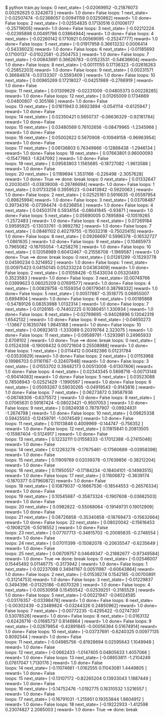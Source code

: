 $ python train.py
loops: 0 next_state= [-0.02069952 -0.21876073  0.00292625  0.3242673 ] reward= 1.0 done= False
loops: 1 next_state= [-0.02507474 -0.02368057  0.00941159  0.03250862] reward= 1.0 done= False
loops: 2 next_state= [-0.02554835  0.17130516  0.01006177 -0.25719005] reward= 1.0 done= False
loops: 3 next_state= [-0.02212224 -0.02395898  0.00491796  0.03864944] reward= 1.0 done= False
loops: 4 next_state= [-0.02260142  0.1710921   0.00569095 -0.25247777] reward= 1.0 done= False
loops: 5 next_state= [-0.01917958  0.36613232  0.0006414  -0.54336023] reward= 1.0 done= False
loops: 6 next_state= [-0.01185693  0.17100137 -0.01022581 -0.2504753 ] reward= 1.0 done= False
loops: 7 next_state= [-0.00843691  0.36626783 -0.01523531 -0.54636604] reward= 1.0 done= False
loops: 8 next_state= [-0.00111155  0.17136323 -0.02616263 -0.25852203] reward= 1.0 done= False
loops: 9 next_state= [ 0.00231571  0.36684874 -0.03133307 -0.5593409 ] reward= 1.0 done= False
loops: 10 next_state= [ 0.00965269  0.17218027 -0.04251989 -0.2766919 ] reward= 1.0 done= False        
loops: 11 next_state= [ 0.01309629 -0.02231009 -0.04805373  0.00228285] reward= 1.0 done= False
loops: 12 next_state= [ 0.01265009  0.1734669  -0.04800807 -0.305166  ] reward= 1.0 done= False        
loops: 13 next_state= [ 0.01611943  0.36923894 -0.0541114  -0.6125947 ] reward= 1.0 done= False        
loops: 14 next_state= [ 0.02350421  0.5650737  -0.06636329 -0.92181784] reward= 1.0 done= False        
loops: 15 next_state= [ 0.03480569  0.76102656 -0.08479965 -1.2345966 ] reward= 1.0 done= False        
loops: 16 next_state= [ 0.05002622  0.5670908  -0.10949158 -0.96963954] reward= 1.0 done= False        
loops: 17 next_state= [ 0.06136803  0.76349866 -0.12888438 -1.2946134 ] reward= 1.0 done= False
loops: 18 next_state= [ 0.07663801  0.96000093 -0.15477663 -1.6247092 ] reward= 1.0 done= False        
loops: 19 next_state= [ 0.09583803  1.1565685  -0.18727082 -1.9613588 ] reward= 1.0 done= False        
loops: 20 next_state= [ 0.1189694  1.3531166 -0.226498  -2.3057628] reward= 1.0 done= True
==> done: break
loops: 0 next_state= [ 0.01332647  0.20030451 -0.03839008 -0.28746694] reward= 1.0 done= False
loops: 1 next_state= [ 0.01733256  0.3959523  -0.04413942 -0.5920063 ] reward= 1.0 done= False
loops: 2 next_state= [ 0.02525161  0.5916635  -0.05597954 -0.89825994] reward= 1.0 done= False
loops: 3 next_state= [ 0.03708487  0.39734316 -0.07394474 -0.6236854 ] reward= 1.0 done= False
loops: 4 next_state= [ 0.04503174  0.5934154  -0.08641845 -0.93871   ] reward= 1.0 done= False
loops: 5 next_state= [ 0.05690005  0.7895894  -0.10519265 -1.2572483 ] reward= 1.0 done= False
loops: 6 next_state= [ 0.07269184  0.59595925 -0.13033761 -0.9992782 ] reward= 1.0 done= False
loops: 7 next_state= [ 0.08461102  0.40279755 -0.15032318 -0.75020415] reward= 1.0 done= False
loops: 8 next_state= [ 0.09266697  0.5996378  -0.16532727 -1.0861635 ] reward= 1.0 done= False
loops: 9 next_state= [ 0.10465973  0.7965082  -0.18705054 -1.4258276 ] reward= 1.0 done= False
loops: 10 next_state= [ 0.12058989  0.60412467 -0.21556708 -1.1969587 ] reward= 1.0 done= True
==> done: break
loops: 0 next_state= [ 0.01281299 -0.15293778  0.04590234  0.3214952 ] reward= 1.0 done= False
loops: 1 next_state= [0.00975423 0.04150145 0.05233224 0.04363409] reward= 1.0 done= False
loops: 2 next_state= [ 0.01058426 -0.15433034  0.05320493  0.3523583 ] reward= 1.0 done= False
loops: 3 next_state= [0.00749766 0.03999623 0.06025209 0.07691577] reward= 1.0 done= False
loops: 4 next_state= [ 0.00829758 -0.1559354   0.06179041  0.38798332] reward= 1.0 done= False
loops: 5 next_state= [ 0.00517887 -0.3518775   0.06955007  0.6994904 ] reward= 1.0 done= False
loops: 6 next_state= [-0.00185868 -0.54789126  0.08353988  1.0132314 ] reward= 1.0 done= False
loops: 7 next_state= [-0.0128165  -0.74402225  0.10380451  1.330934  ] reward= 1.0 done= False
loops: 8 next_state= [-0.02769695 -0.94028896  0.13042319  1.6542132 ] reward= 1.0 done= False
loops: 9 next_state= [-0.04650273 -1.13667     0.16350746  1.9845188 ] reward= 1.0 done= False
loops: 10 next_state= [-0.06923613 -1.333089    0.20319784  2.323075  ] reward= 1.0 done= False
loops: 11 next_state= [-0.09589791 -1.5293981   0.24965933  2.6708102 ] reward= 1.0 done= True
==> done: break
loops: 0 next_state= [ 0.01524308 -0.19009432  0.00721604  0.25508988] reward= 1.0 done= False
loops: 1 next_state= [ 0.0114412   0.00492386  0.01231784 -0.03530829] reward= 1.0 done= False
loops: 2 next_state= [ 0.01153968  0.19986703  0.01161167 -0.32407948] reward= 1.0 done= False
loops: 3 next_state= [ 0.01553702  0.39482173  0.00513008 -0.61307806] reward= 1.0 done= False
loops: 4 next_state= [ 0.02343345  0.5898716  -0.00713148 -0.90414083] reward= 1.0 done= False
loops: 5 next_state= [ 0.03523088  0.78508943 -0.02521429 -1.1990567 ] reward= 1.0 done= False
loops: 6 next_state= [ 0.05093267  0.59030265 -0.04919543 -0.9143816 ] reward= 1.0 done= False
loops: 7 next_state= [ 0.06273872  0.39587936 -0.06748306 -0.6375572 ] reward= 1.0 done= False
loops: 8 next_state= [ 0.07065631  0.59187424 -0.08023421 -0.9507053 ] reward= 1.0 done= False
loops: 9 next_state= [ 0.0824938   0.78797907 -0.09924831 -1.2674798 ] reward= 1.0 done= False
loops: 10 next_state= [ 0.09825338  0.59425503 -0.12459791 -1.0074549 ] reward= 1.0 done= False        
loops: 11 next_state= [ 0.11013848  0.4009969  -0.144747   -0.756352  ] reward= 1.0 done= False
loops: 12 next_state= [ 0.11815841  0.20813505 -0.15987404 -0.5124917 ] reward= 1.0 done= False        
loops: 13 next_state= [ 0.12232111  0.01558333 -0.17012388 -0.27415046] reward= 1.0 done= False        
loops: 14 next_state= [ 0.12263278 -0.17675461 -0.17560689 -0.03958398] reward= 1.0 done= False        
loops: 15 next_state= [ 0.11909769  0.02039378 -0.17639856 -0.38212204] reward= 1.0 done= False        
loops: 16 next_state= [ 0.11950557 -0.17184234 -0.18404101 -0.14983515] reward= 1.0 done= False
loops: 17 next_state= [ 0.11606872 -0.3639174  -0.1870377   0.07960872] reward= 1.0 done= False        
loops: 18 next_state= [ 0.10879037 -0.16667536 -0.18544553 -0.26576334] reward= 1.0 done= False        
loops: 19 next_state= [ 0.10545687 -0.35873324 -0.1907608  -0.03682503] reward= 1.0 done= False        
loops: 20 next_state= [ 0.0982822  -0.55068064 -0.19149731  0.19012909] reward= 1.0 done= False        
loops: 21 next_state= [ 0.08726858 -0.35340858 -0.18769473 -0.15632664] reward= 1.0 done= False
loops: 22 next_state= [ 0.08020042 -0.15616453 -0.19082126 -0.5018552 ] reward= 1.0 done= False        
loops: 23 next_state= [ 0.07707713 -0.34815702 -0.20085835 -0.2748554 ] reward= 1.0 done= False        
loops: 24 next_state= [ 0.07011399 -0.15082078 -0.20635547 -0.6235649 ] reward= 1.0 done= False        
loops: 25 next_state= [ 0.06709757  0.04649347 -0.21882677 -0.97349584] reward= 1.0 done= True
==> done: break
loops: 0 next_state= [-0.02546007  0.15445492  0.01146775 -0.3173942 ] reward= 1.0 done= False
loops: 1 next_state= [-0.02237098  0.34941167  0.00511987 -0.60643864] reward= 1.0 done= False
loops: 2 next_state= [-0.01538274  0.1542185  -0.00700891 -0.31214753] reward= 1.0 done= False
loops: 3 next_state= [-0.01229837  0.3494396  -0.01325186 -0.6070326 ] reward= 1.0 done= False
loops: 4 next_state= [-0.00530958  0.15450542 -0.02539251 -0.3185529 ] reward= 1.0 done= False
loops: 5 next_state= [-0.00221947 -0.04024585 -0.03176357 -0.03398478] reward= 1.0 done= False
loops: 6 next_state= [-0.00302439 -0.23489824 -0.03244326  0.24850962] reward= 1.0 done= False
loops: 7 next_state= [-0.00772235 -0.4295422  -0.02747307  0.53078526] reward= 1.0 done= False
loops: 8 next_state= [-0.0163132  -0.62426716 -0.01685737  0.8146864 ] reward= 1.0 done= False
loops: 9 next_state= [-0.02879854 -0.42891845 -0.00056364  0.51674914] reward= 1.0 done= False
loops: 10 next_state= [-0.03737691 -0.6240325   0.00977135  0.8092544 ] reward= 1.0 done= False        
loops: 11 next_state= [-0.04985756 -0.81928694  0.02595643  1.1049949 ] reward= 1.0 done= False        
loops: 12 next_state= [-0.0662433  -1.0147405   0.04805633  1.4057066 ] reward= 1.0 done= False
loops: 13 next_state= [-0.08653811 -1.2104249   0.07617047  1.7130176 ] reward= 1.0 done= False        
loops: 14 next_state= [-0.11074661 -1.0162555   0.11043081  1.4449805 ] reward= 1.0 done= False        
loops: 15 next_state= [-0.13107172 -0.82265204  0.13933043  1.1887449 ] reward= 1.0 done= False        
loops: 16 next_state= [-0.14752476 -1.0192775   0.16310532  1.5216557 ] reward= 1.0 done= False        
loops: 17 next_state= [-0.16791031 -1.215951    0.19353844  1.8604912 ] reward= 1.0 done= False
loops: 18 next_state= [-0.19222933 -1.412598    0.23074827  2.2065003 ] reward= 1.0 done= True
==> done: break